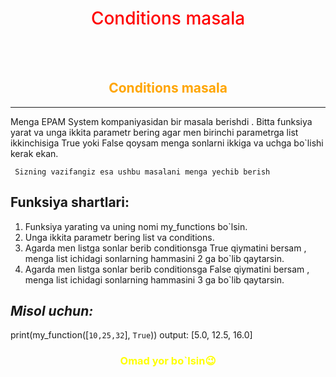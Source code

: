 <div align ="center">
<h1 style= "color : red; font-weight: 500;">Conditions masala</h1>
</div>
<br>
<br>
<h2 style= "color: orange ; text-align: center">Conditions masala</h2>

___

Menga EPAM System kompaniyasidan bir masala berishdi . Bitta funksiya yarat va unga ikkita parametr bering agar men birinchi parametrga list ikkinchisiga True yoki False qoysam menga sonlarni ikkiga va uchga bo`lishi kerak ekan.

` Sizning vazifangiz esa ushbu masalani menga yechib berish`

## **Funksiya shartlari:**
1. Funksiya yarating va uning nomi my_functions bo`lsin.
2. Unga ikkita parametr bering list va conditions.
3. Agarda men listga sonlar berib conditionsga True qiymatini bersam , menga list ichidagi sonlarning hammasini 2 ga bo`lib qaytarsin.
4. Agarda men listga sonlar berib conditionsga False qiymatini bersam , menga list ichidagi sonlarning hammasini 3 ga bo`lib qaytarsin.

## *Misol uchun:*
print(my_function([`10,25,32`], `True`))
output: [5.0, 12.5, 16.0]


<h3 style= "color: yellow; text-align: center">Omad yor bo`lsin😉</h3>